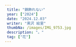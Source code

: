 ```yaml
---
 title: "錦飾れない" 
 year: ["2024"] 
 date: "2024.12.03" 
 writer: "黒沢 絵里" 
 thumbNa: /images/IMG_9753.jpg 
 description: "。" 
 tag: ["花"] 
---
```


<!--

あからさまな高い段差

バカな頭からは避けるってanswer

まだ憚られる人目ゆえの情動 

人の性憚れるのは憎まれっこの根性

死に意味を見出し期待しない命の道筋 

失態見聞きして皮肉が嫌いって綺麗事は言い過ぎ

 



![Alt text](/images/IMG_0139.jpg)

「いま」が「いざ」である。

そうらしい。知らんけどそうらしい。だれか偉い人が言ってた。

って思い出して頭痛と起きた朝、きりん。キリン。

キリンを見ようと思った。アミメキリン。サバンナでの闘争心と緊張感を失ったあの動物園のキリン。


動物園まで幸い徒歩で向


  

![Alt text](/images/IMG_9.jpg) 
![Alt text](/images/IMG_9.jpg) 
![Alt text](/images/IMG_9.jpg) 

  
-->
